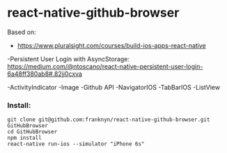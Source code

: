 # react-native-github-browser

Based on:
* https://www.pluralsight.com/courses/build-ios-apps-react-native

-Persistent User Login with AsyncStorage: https://medium.com/@ntoscano/react-native-persistent-user-login-6a48ff380ab8#.82jj0cxva

-ActivityIndicator 
-Image
-Github API
-NavigatorIOS
-TabBarIOS
-ListView

### Install:
```
git clone git@github.com:franknyn/react-native-github-browser.git GitHubBrowser
cd GitHubBrowser
npm install
react-native run-ios --simulator "iPhone 6s"
```